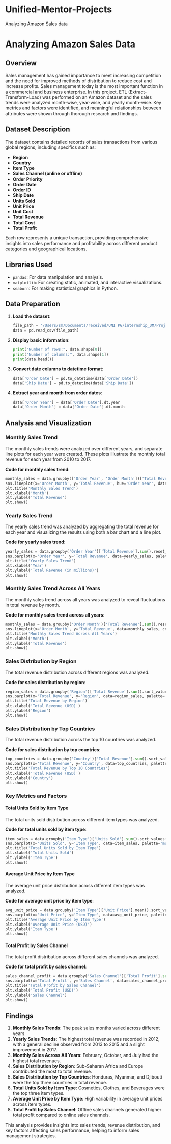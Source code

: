 # Unified-Mentor-Projects
Analyzing Amazon Sales data
# Analyzing Amazon Sales Data

## Overview

Sales management has gained importance to meet increasing competition and the need for improved methods of distribution to reduce cost and increase profits. Sales management today is the most important function in a commercial and business enterprise. In this project, ETL (Extract-Transform-Load) was performed on an Amazon dataset and the sales trends were analyzed month-wise, year-wise, and yearly month-wise. Key metrics and factors were identified, and meaningful relationships between attributes were shown through thorough research and findings.

## Dataset Description

The dataset contains detailed records of sales transactions from various global regions, including specifics such as:
- **Region**
- **Country**
- **Item Type**
- **Sales Channel (online or offline)**
- **Order Priority**
- **Order Date**
- **Order ID**
- **Ship Date**
- **Units Sold**
- **Unit Price**
- **Unit Cost**
- **Total Revenue**
- **Total Cost**
- **Total Profit**

Each row represents a unique transaction, providing comprehensive insights into sales performance and profitability across different product categories and geographical locations.

## Libraries Used

- `pandas`: For data manipulation and analysis.
- `matplotlib`: For creating static, animated, and interactive visualizations.
- `seaborn`: For making statistical graphics in Python.

## Data Preparation

1. **Load the dataset**:
   ```python
   file_path = '/Users/sm/Documents/received/UNI PG/internship_UM/Project 1/Amazon Sales data.csv'
   data = pd.read_csv(file_path)
   ```

2. **Display basic information**:
   ```python
   print("Number of rows:", data.shape[0])
   print("Number of columns:", data.shape[1])
   print(data.head())
   ```

3. **Convert date columns to datetime format**:
   ```python
   data['Order Date'] = pd.to_datetime(data['Order Date'])
   data['Ship Date'] = pd.to_datetime(data['Ship Date'])
   ```

4. **Extract year and month from order dates**:
   ```python
   data['Order Year'] = data['Order Date'].dt.year
   data['Order Month'] = data['Order Date'].dt.month
   ```

## Analysis and Visualization

### Monthly Sales Trend

The monthly sales trends were analyzed over different years, and separate line plots for each year were created. These plots illustrate the monthly total revenue for each year from 2010 to 2017.

**Code for monthly sales trend**:
```python
monthly_sales = data.groupby(['Order Year', 'Order Month'])['Total Revenue'].sum().reset_index()
sns.lineplot(x='Order Month', y='Total Revenue', hue='Order Year', data=monthly_sales, palette='viridis')
plt.title('Monthly Sales Trend')
plt.xlabel('Month')
plt.ylabel('Total Revenue')
plt.show()
```

### Yearly Sales Trend

The yearly sales trend was analyzed by aggregating the total revenue for each year and visualizing the results using both a bar chart and a line plot.

**Code for yearly sales trend**:
```python
yearly_sales = data.groupby('Order Year')['Total Revenue'].sum().reset_index()
sns.barplot(x='Order Year', y='Total Revenue', data=yearly_sales, palette='coolwarm')
plt.title('Yearly Sales Trend')
plt.xlabel('Year')
plt.ylabel('Total Revenue (in millions)')
plt.show()
```

### Monthly Sales Trend Across All Years

The monthly sales trend across all years was analyzed to reveal fluctuations in total revenue by month.

**Code for monthly sales trend across all years**:
```python
monthly_sales = data.groupby('Order Month')['Total Revenue'].sum().reset_index()
sns.lineplot(x='Order Month', y='Total Revenue', data=monthly_sales, color='b', marker='o')
plt.title('Monthly Sales Trend Across All Years')
plt.xlabel('Month')
plt.ylabel('Total Revenue')
plt.show()
```

### Sales Distribution by Region

The total revenue distribution across different regions was analyzed.

**Code for sales distribution by region**:
```python
region_sales = data.groupby('Region')['Total Revenue'].sum().sort_values(ascending=False).reset_index()
sns.barplot(x='Total Revenue', y='Region', data=region_sales, palette='rocket')
plt.title('Total Revenue by Region')
plt.xlabel('Total Revenue (USD)')
plt.ylabel('Region')
plt.show()
```

### Sales Distribution by Top Countries

The total revenue distribution across the top 10 countries was analyzed.

**Code for sales distribution by top countries**:
```python
top_countries = data.groupby('Country')['Total Revenue'].sum().sort_values(ascending=False).head(10).reset_index()
sns.barplot(x='Total Revenue', y='Country', data=top_countries, palette='mako')
plt.title('Total Revenue by Top 10 Countries')
plt.xlabel('Total Revenue (USD)')
plt.ylabel('Country')
plt.show()
```

### Key Metrics and Factors

#### Total Units Sold by Item Type

The total units sold distribution across different item types was analyzed.

**Code for total units sold by item type**:
```python
item_sales = data.groupby('Item Type')['Units Sold'].sum().sort_values(ascending=False).reset_index()
sns.barplot(x='Units Sold', y='Item Type', data=item_sales, palette='muted')
plt.title('Total Units Sold by Item Type')
plt.xlabel('Total Units Sold')
plt.ylabel('Item Type')
plt.show()
```

#### Average Unit Price by Item Type

The average unit price distribution across different item types was analyzed.

**Code for average unit price by item type**:
```python
avg_unit_price = data.groupby('Item Type')['Unit Price'].mean().sort_values(ascending=False).reset_index()
sns.barplot(x='Unit Price', y='Item Type', data=avg_unit_price, palette='pastel')
plt.title('Average Unit Price by Item Type')
plt.xlabel('Average Unit Price (USD)')
plt.ylabel('Item Type')
plt.show()
```

#### Total Profit by Sales Channel

The total profit distribution across different sales channels was analyzed.

**Code for total profit by sales channel**:
```python
sales_channel_profit = data.groupby('Sales Channel')['Total Profit'].sum().reset_index()
sns.barplot(x='Total Profit', y='Sales Channel', data=sales_channel_profit, palette='deep')
plt.title('Total Profit by Sales Channel')
plt.xlabel('Total Profit (USD)')
plt.ylabel('Sales Channel')
plt.show()
```

## Findings

1. **Monthly Sales Trends**: The peak sales months varied across different years.
2. **Yearly Sales Trends**: The highest total revenue was recorded in 2012, with a general decline observed from 2013 to 2015 and a slight improvement in 2017.
3. **Monthly Sales Across All Years**: February, October, and July had the highest total revenues.
4. **Sales Distribution by Region**: Sub-Saharan Africa and Europe contributed the most to total revenue.
5. **Sales Distribution by Top Countries**: Honduras, Myanmar, and Djibouti were the top three countries in total revenue.
6. **Total Units Sold by Item Type**: Cosmetics, Clothes, and Beverages were the top three item types.
7. **Average Unit Price by Item Type**: High variability in average unit prices across item types.
8. **Total Profit by Sales Channel**: Offline sales channels generated higher total profit compared to online sales channels.

This analysis provides insights into sales trends, revenue distribution, and key factors affecting sales performance, helping to inform sales management strategies.
